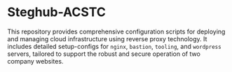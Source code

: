 # Steghub-ACSTC

This repository provides comprehensive configuration scripts for deploying and managing cloud infrastructure using reverse proxy technology. It includes detailed setup-configs for `nginx`, `bastion`, `tooling`, and `wordpress` servers, tailored to support the robust and secure operation of two company websites.